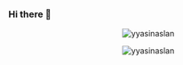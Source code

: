 ### Hi there 👋

<!--
**yyasinaslan/yyasinaslan** is a ✨ _special_ ✨ repository because its `README.md` (this file) appears on your GitHub profile.

Here are some ideas to get you started:

- 🔭 I’m currently working on ...
- 🌱 I’m currently learning ...
- 👯 I’m looking to collaborate on ...
- 🤔 I’m looking for help with ...
- 💬 Ask me about ...
- 📫 How to reach me: ...
- 😄 Pronouns: ...
- ⚡ Fun fact: ...
-->


<p align="center"> <img src="https://github-readme-stats.vercel.app/api?username=yyasinaslan&show_icons=true&theme=great-gatsby&count_private=true" alt="yyasinaslan" />
<p align="center"> <img src="https://github-readme-stats.vercel.app/api/top-langs?username=yyasinaslan&show_icons=true&theme=great-gatsby&count_private=true" alt="yyasinaslan" />
